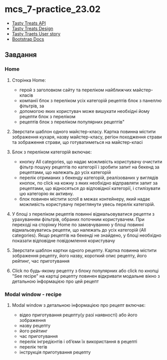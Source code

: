 # mcs_7-practice_23.02

- [Tasty Treats API](https://tasty-treats-backend.p.goit.global/api-docs/)
- [Tasty Treats Design](https://www.figma.com/design/DfLTK1bjDwKKxkEJ1FTyFF/TastyTreats?node-id=3108-467&t=KoHbfENztaVSWQpG-1)
- [Tasty Traets User story](https://docs.google.com/spreadsheets/d/18AiL3Qi3EPQ-0-WW5roQ5va287xnO_d1721FsaQZO6c/edit?gid=0#gid=0)
- [Bootstrap Docs](https://getbootstrap.com/docs/5.3/getting-started/introduction/)

## Завдання

### Home

1. Сторінка Home:

   - герой з заголовком сайту та переліком найближчих майстер-класів
   - компанії блок з переліком усіх категорій рецептів блок з панеллю фільтрів,
     за
   - допомогою яких користувач може вишукати необхідні йому рецепти блок з
     переліком
   - рецептів блок з переліком популярних рецептів"

2. Зверстати шаблон одного майстер-класу. Картка повинна містити зображення
   кухаря, назву майстер-класу, регіон походження страви та зображення страви,
   що готуватиметься на майстер-класі

3. Блок з переліком категорій включає:

   - кнопку All categories, що надає можливість користувачу очистити фільтр
     пошуку рецептів по категорії і зробити запит на бекенд за рецептами, що
     належать до усіх категорій
   - перелік отриманих з бекенду категорій, реалізованих у виглядів кнопок, по
     click на кожну з яких необхідно відправляти запит за рецептами, що
     відносяться до відповідної категорії, і стилізувати цю категорію як
     активну.
   - блок повинен містити scroll в межах контейнеру, який надає можливість
     користувачу переглянути увесь перелік категорій.

4. У блоці з переліком рецептів повинні відмальовуватися рецепти з урахуванням
   фільтрів, обраних поточним користувачем. При переході на сторінку Home по
   замовчуванню у блоці повинні відмальовуватись рецепти, що належать до усіх
   категорій (All categories). Якщо рецептів на бекенді не знайдено, у блоці
   необхідно показати відповідне повідомлення користувачу

5. Зверстати шаблон картки одного рецепту. Картка повинна містити зображення
   рецепту, його назву, короткий опис рецепту, його рейтинг, час приготування

6. Click по будь-якому рецепту з блоку популярних або click по кнопці "See
   recipe" на картці рецепту повинен відкривати модальне вікно з детальною
   інформацією про цей рецепт

### Modal window - recipe

1. Modal window з детальною інформацією про рецепт включає:

   - відео приготування рецепту(у разі наявності) або його зображення
   - назву рецепту
   - його рейтинг
   - час приготування
   - перелік інгредієнтів і обʼєми їх використання в рецепті
   - перелік тегів
   - інструкція приготування рецепту
